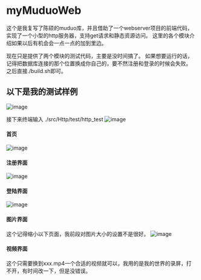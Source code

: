 # myMuduoWeb
这个是我复写了陈硕的muduo库，并且借助了一个webserver项目的前端代码，实现了一个小型的http服务器，支持get请求和静态资源访问。
这里的各个模块介绍如果以后有机会会一点一点的加到里边。

现在只是提供了两个模块的测试代码，主要是没时间搞了。
如果想要运行的话，记得把数据库连接的那个位置换成你自己的，要不然注册和登录的时候会失败。
之后直接./build.sh即可。



## 以下是我的测试样例
![image](https://github.com/user-attachments/assets/6fdf0ac8-54fb-47e1-a4a5-c52bc1f261af)

接下来终端输入  ./src/Http/test/http_test
![image](https://github.com/user-attachments/assets/50b50b5e-58b9-43d2-950b-5d883e7516e8)
#### 首页
![image](https://github.com/user-attachments/assets/7e768be2-28d9-440a-98bd-f5b9eca16192)

#### 注册界面
![image](https://github.com/user-attachments/assets/787ac33c-c8ae-49fa-9225-aa0039a5afbc)

#### 登陆界面
![image](https://github.com/user-attachments/assets/5b3e0905-d0cb-4848-a87e-774075293f4c)

#### 图片界面
这个记得缩小以下页面，我前段对图片大小的设置不是很好。
![image](https://github.com/user-attachments/assets/881058a4-1783-4e9d-b6a3-92ce61156d88)

#### 视频界面 

这个只需要换到xxx.mp4一个合适的视频就可以，我用的是我的世界的录屏，打不开，有时间改一下，但是没错误。
